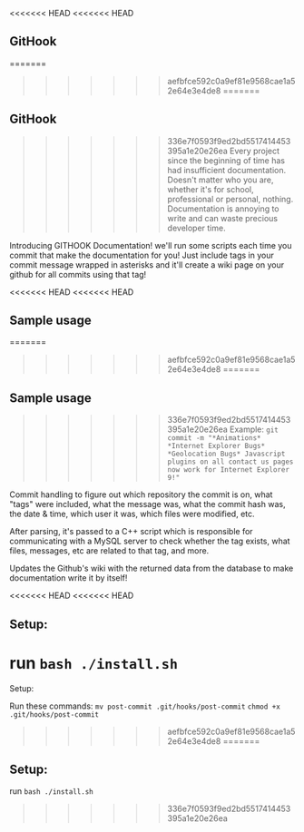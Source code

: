 <<<<<<< HEAD
<<<<<<< HEAD
## GitHook
=======
>>>>>>> aefbfce592c0a9ef81e9568cae1a52e64e3e4de8
=======
## GitHook
>>>>>>> 336e7f0593f9ed2bd5517414453395a1e20e26ea
Every project since the beginning of time has had insufficient documentation.  Doesn't matter who you are, whether it's for school, professional or personal, nothing.  Documentation is annoying to write and can waste precious developer time.  

Introducing GITHOOK Documentation!  we'll run some scripts each time you commit that make the documentation for you!  Just include tags in your commit message wrapped in asterisks and it'll create a wiki page on your github for all commits using that tag!

<<<<<<< HEAD
<<<<<<< HEAD
## Sample usage

=======
>>>>>>> aefbfce592c0a9ef81e9568cae1a52e64e3e4de8
=======
## Sample usage

>>>>>>> 336e7f0593f9ed2bd5517414453395a1e20e26ea
Example: `git commit -m "*Animations* *Internet Explorer Bugs* *Geolocation Bugs* Javascript plugins on all contact us pages now work for Internet Explorer 9!"`

Commit handling to figure out which repository the commit is on, what "tags" were included, what the message was, what the commit hash was, the date & time, which user it was, which files were modified, etc.

After parsing, it's passed to a C++ script which is responsible for communicating with a MySQL server to check whether the tag exists, what files, messages, etc are related to that tag, and more.  

Updates the Github's wiki with the returned data from the database to make documentation write it by itself!

<<<<<<< HEAD
<<<<<<< HEAD
## Setup: 
run `bash ./install.sh`
=======
Setup: 

Run these commands: `mv post-commit .git/hooks/post-commit`
`chmod +x .git/hooks/post-commit`
>>>>>>> aefbfce592c0a9ef81e9568cae1a52e64e3e4de8
=======
## Setup: 
run `bash ./install.sh`
>>>>>>> 336e7f0593f9ed2bd5517414453395a1e20e26ea
